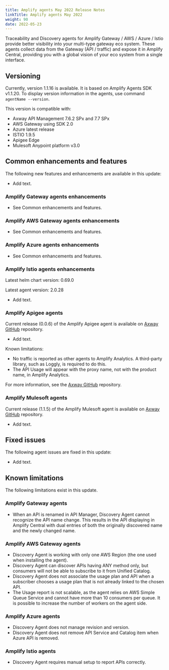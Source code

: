```yaml
---
title: Amplify agents May 2022 Release Notes
linkTitle: Amplify agents May 2022
weight: 90
date: 2022-05-23
---
```


Traceability and Discovery agents for Amplify Gateway / AWS / Azure / Istio provide better visibility into your multi-type gateway eco system. These agents collect data from the Gateway (API / traffic) and expose it in Amplify Central, providing you with a global vision of your eco system from a single interface.

## Versioning

Currently, version 1.1.16 is available. It is based on Amplify Agents SDK v1.1.20.
To display version information in the agents, use command `agentName --version`.

This version is compatible with:

* Axway API Management 7.6.2 SPx and 7.7 SPx
* AWS Gateway using SDK 2.0
* Azure latest release
* ISTIO 1.9.5
* Apigee Edge
* Mulesoft Anypoint platform v3.0

## Common enhancements and features

The following new features and enhancements are available in this update:

* Add text.

### Amplify Gateway agents enhancements

* See Common enhancements and features.

### Amplify AWS Gateway agents enhancements

* See Common enhancements and features.

### Amplify Azure agents enhancements

* See Common enhancements and features.

### Amplify Istio agents enhancements

Latest helm chart version: 0.69.0

Latest agent version: 2.0.28

* Add text.

### Amplify Apigee agents

Current release (0.0.6) of the Amplify Apigee agent is available on [Axway GitHub](https://github.com/Axway/agents-apigee) repository.

* Add text.

Known limitations:

* No traffic is reported as other agents to Amplify Analytics. A third-party library, such as Loggly, is required to do this.
* The API Usage will appear with the proxy name, not with the product name, in Amplify Analytics.

For more information, see the [Axway GitHub](https://github.com/Axway/agents-apigee) repository.

### Amplify Mulesoft agents

Current release (1.1.5) of the Amplify Mulesoft agent is available on [Axway GitHub](https://github.com/Axway/agents-mulesoft) repository.

* Add text.

## Fixed issues

The following agent issues are fixed in this update:

* Add text.

## Known limitations

The following limitations exist in this update.

### Amplify Gateway agents

* When an API is renamed in API Manager, Discovery Agent cannot recognize the API name change. This results in the API displaying in Amplify Central with dual entries of both the originally discovered name and the newly changed name.

### Amplify AWS Gateway agents

* Discovery Agent is working with only one AWS Region (the one used when installing the agent).
* Discovery Agent can discover APIs having ANY method only, but consumers will not be able to subscribe to it from Unified Catalog.
* Discovery Agent does not associate the usage plan and API when a subscriber chooses a usage plan that is not already linked to the chosen API.
* The Usage report is not scalable, as the agent relies on AWS Simple Queue Service and cannot have more than 10 consumers per queue. It is possible to increase the number of workers on the agent side.

### Amplify Azure agents

* Discovery Agent does not manage revision and version.
* Discovery Agent does not remove API Service and Catalog item when Azure API is removed.

### Amplify Istio agents

* Discovery Agent requires manual setup to report APIs correctly.
